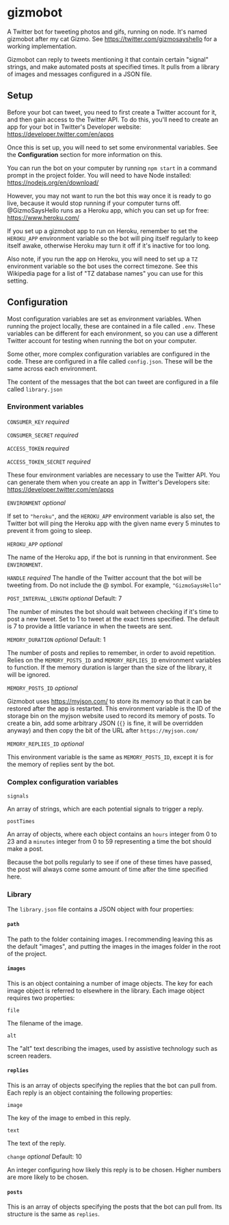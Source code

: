 # gizmobot
A Twitter bot for tweeting photos and gifs, running on node. It's named gizmobot after my cat Gizmo. See https://twitter.com/gizmosayshello for a working implementation.

Gizmobot can reply to tweets mentioning it that contain certain "signal" strings, and make automated posts at specified times. It pulls from a library of images and messages configured in a JSON file.

## Setup

Before your bot can tweet, you need to first create a Twitter account for it, and then gain access to the Twitter API. To do this, you'll need to create an app for your bot in Twitter's Developer website: https://developer.twitter.com/en/apps

Once this is set up, you will need to set some environmental variables. See the **Configuration** section for more information on this.

You can run the bot on your computer by running `npm start` in a command prompt in the project folder. You will need to have Node installed: https://nodejs.org/en/download/

However, you may not want to run the bot this way once it is ready to go live, because it would stop running if your computer turns off. @GizmoSaysHello runs as a Heroku app, which you can set up for free: https://www.heroku.com/

If you set up a gizmobot app to run on Heroku, remember to set the `HEROKU_APP` environment variable so the bot will ping itself regularly to keep itself awake, otherwise Heroku may turn it off if it's inactive for too long.

Also note, if you run the app on Heroku, you will need to set up a `TZ` environment variable so the bot uses the correct timezone. See this Wikipedia page for a list of "TZ database names" you can use for this setting.

## Configuration

Most configuration variables are set as environment variables. When running the project locally, these are contained in a file called `.env`. These variables can be different for each environment, so you can use a different Twitter account for testing when running the bot on your computer.

Some other, more complex configuration variables are configured in the code. These are configured in a file called `config.json`. These will be the same across each environment.

The content of the messages that the bot can tweet are configured in a file called `library.json`

### Environment variables

`CONSUMER_KEY` *required*

`CONSUMER_SECRET` *required*

`ACCESS_TOKEN` *required*

`ACCESS_TOKEN_SECRET` *required*

These four environment variables are necessary to use the Twitter API. You can generate them when you create an app in Twitter's Developers site: https://developer.twitter.com/en/apps

`ENVIRONMENT` *optional*

If set to `"heroku"`, and the `HEROKU_APP` environment variable is also set, the Twitter bot will ping the Heroku app with the given name every 5 minutes to prevent it from going to sleep.

`HEROKU_APP` *optional*

The name of the Heroku app, if the bot is running in that environment. See `ENVIRONMENT`.

`HANDLE` *required*
The handle of the Twitter account that the bot will be tweeting from. Do not include the @ symbol. For example, `"GizmoSaysHello"`

`POST_INTERVAL_LENGTH` *optional* Default: 7

The number of minutes the bot should wait between checking if it's time to post a new tweet. Set to 1 to tweet at the exact times specified. The default is 7 to provide a little variance in when the tweets are sent.

`MEMORY_DURATION` *optional* Default: 1

The number of posts and replies to remember, in order to avoid repetition. Relies on the `MEMORY_POSTS_ID` and `MEMORY_REPLIES_ID` environment variables to function. If the memory duration is larger than the size of the library, it will be ignored.

`MEMORY_POSTS_ID` *optional*

Gizmobot uses https://myjson.com/ to store its memory so that it can be restored after the app is restarted. This environment variable is the ID of the storage bin on the myjson website used to record its memory of posts. To create a bin, add some arbitrary JSON (`{}` is fine, it will be overridden anyway) and then copy the bit of the URL after `https://myjson.com/`

`MEMORY_REPLIES_ID` *optional*

This environment variable is the same as `MEMORY_POSTS_ID`, except it is for the memory of replies sent by the bot.

### Complex configuration variables

`signals`

An array of strings, which are each potential signals to trigger a reply.

`postTimes`

An array of objects, where each object contains an `hours` integer from 0 to 23 and a `minutes` integer from 0 to 59 representing a time the bot should make a post.

Because the bot polls regularly to see if one of these times have passed, the post will always come some amount of time after the time specified here.

### Library

The `library.json` file contains a JSON object with four properties:

#### `path`

The path to the folder containing images. I recommending leaving this as the default "images", and putting the images in the images folder in the root of the project.

#### `images`

This is an object containing a number of image objects. The key for each image object is referred to elsewhere in the library. Each image object requires two properties:

`file`

The filename of the image.

`alt`

The "alt" text describing the images, used by assistive technology such as screen readers.

#### `replies`

This is an array of objects specifying the replies that the bot can pull from. Each reply is an object containing the following properties:

`image`

The key of the image to embed in this reply.

`text`

The text of the reply.

`change` *optional* Default: 10

An integer configuring how likely this reply is to be chosen. Higher numbers are more likely to be chosen.

#### `posts`

This is an array of objects specifying the posts that the bot can pull from. Its structure is the same as `replies`.
